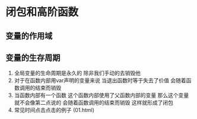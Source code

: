 # 闭包和高阶函数

## 变量的作用域

## 变量的生存周期

1. 全局变量的生命周期是永久的 除非我们手动的去销毁他
2. 对于在函数内部用var声明的变量来说 当退出函数时等于失去了价值 会随着函数调用的结束而销毁
3. 当函数内部有一个函数 这个函数内部使用了父函数内部的变量 那么这个变量就不会像第二点说的 会随着函数调用的结束而销毁 这样就形成了闭包
4. 常见时间点击点击的例子 (01.html)
